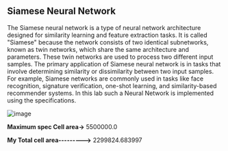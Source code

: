 ## Siamese Neural Network

The Siamese neural network is a type of neural network architecture designed for similarity
learning and feature extraction tasks. It is called "Siamese" because the network consists of two
identical subnetworks, known as twin networks, which share the same architecture and parameters.
These twin networks are used to process two different input samples.
The primary application of Siamese neural network is in tasks that involve determining
similarity or dissimilarity between two input samples. For example, Siamese networks are commonly
used in tasks like face recognition, signature verification, one-shot learning, and similarity-based
recommender systems. In this lab such a Neural Network is implemented using the specifications.

![image](https://github.com/nheyr08/Integrated-Circuit-Laboratory/assets/64657102/18bdd338-83d5-4bb7-adad-54a1ed636bc2)

**Maximum spec Cell area->** 5500000.0

**My Total cell area--------->** 2299824.683997
